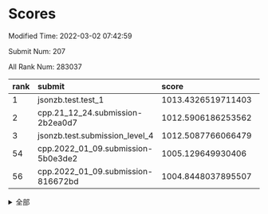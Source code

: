 # Scores

Modified Time: 2022-03-02 07:42:59

Submit Num: 207

All Rank Num: 283037

| rank |               submit               |       score        |       sigma        | pk_num |
| :--- | :--------------------------------- | :----------------- | :----------------- | :----- |
| 1    | jsonzb.test.test_1                 | 1013.4326519711403 | 0.8238358627234884 | 5468   |
| 2    | cpp.21_12_24.submission-2b2ea0d7   | 1012.5906186253562 | 0.7991884660889247 | 5473   |
| 3    | jsonzb.test.submission_level_4     | 1012.5087766066479 | 0.821605702497457  | 5468   |
| 54   | cpp.2022_01_09.submission-5b0e3de2 | 1005.129649930406  | 0.7126688099557117 | 5471   |
| 56   | cpp.2022_01_09.submission-816672bd | 1004.8448037895507 | 0.7180495718100343 | 5469   |


<details>
<summary>全部</summary>

| rank |                 submit                 |       score        |       sigma        | pk_num |
| :--- | :------------------------------------- | :----------------- | :----------------- | :----- |
| 1    | jsonzb.test.test_1                     | 1013.4326519711403 | 0.8238358627234884 | 5468   |
| 2    | cpp.21_12_24.submission-2b2ea0d7       | 1012.5906186253562 | 0.7991884660889247 | 5473   |
| 3    | jsonzb.test.submission_level_4         | 1012.5087766066479 | 0.821605702497457  | 5468   |
| 4    | gobigger.level_3.submission_level_3_7  | 1011.4751866935075 | 0.7738592147612133 | 5471   |
| 5    | gobigger.level_3.submission_level_3_19 | 1011.3534309329162 | 0.7635643585712892 | 5469   |
| 6    | gobigger.level_3.submission_level_3_24 | 1011.143326494345  | 0.7722860741154979 | 5478   |
| 7    | gobigger.level_3.submission_level_3_12 | 1010.9089749521986 | 0.7819781845939142 | 5468   |
| 8    | gobigger.level_3.submission_level_3_1  | 1010.7752563501884 | 0.7502553022194077 | 5469   |
| 9    | gobigger.level_3.submission_level_3_15 | 1010.7461831202808 | 0.7615753220192651 | 5464   |
| 10   | gobigger.level_3.submission_level_3_10 | 1010.7366595354644 | 0.7642870125200764 | 5471   |
| 11   | gobigger.level_3.submission_level_3_8  | 1010.6594574408143 | 0.78013441199034   | 5469   |
| 12   | gobigger.level_3.submission_level_3_44 | 1010.5931568193193 | 0.7670763279308374 | 5475   |
| 13   | gobigger.level_3.submission_level_3_47 | 1010.5799417943017 | 0.7937178633850307 | 5471   |
| 14   | gobigger.level_3.submission_level_3_36 | 1010.5479365960864 | 0.7621859220994599 | 5469   |
| 15   | gobigger.level_3.submission_level_3_31 | 1010.5224724177037 | 0.7525971594332448 | 5470   |
| 16   | gobigger.level_3.submission_level_3_40 | 1010.5162968130952 | 0.7564051718051787 | 5470   |
| 17   | gobigger.level_3.submission_level_3_5  | 1010.4315508340735 | 0.783543764748616  | 5467   |
| 18   | gobigger.level_3.submission_level_3_25 | 1010.3272467755735 | 0.7568010846752173 | 5463   |
| 19   | gobigger.level_3.submission_level_3_34 | 1010.2941929354461 | 0.7485092955135155 | 5471   |
| 20   | gobigger.level_3.submission_level_3_32 | 1010.2898851764804 | 0.7598778013647342 | 5471   |
| 21   | gobigger.level_3.submission_level_3_42 | 1010.2843905389373 | 0.7506014026606034 | 5468   |
| 22   | gobigger.level_3.submission_level_3_35 | 1010.2707006126642 | 0.7502688042459752 | 5473   |
| 23   | gobigger.level_3.submission_level_3_49 | 1010.1982693919164 | 0.7684643065181352 | 5468   |
| 24   | gobigger.level_3.submission_level_3_41 | 1010.117465093234  | 0.7609502834317298 | 5471   |
| 25   | gobigger.level_3.submission_level_3_21 | 1010.1032339970044 | 0.7565299737884129 | 5472   |
| 26   | gobigger.level_3.submission_level_3_3  | 1010.0630922237904 | 0.7361031925682632 | 5473   |
| 27   | gobigger.level_3.submission_level_3_33 | 1009.9988548224371 | 0.7495121795311039 | 5471   |
| 28   | gobigger.level_3.submission_level_3_13 | 1009.9254127417263 | 0.7516247578666874 | 5469   |
| 29   | gobigger.level_3.submission_level_3_20 | 1009.9219536322668 | 0.7510353931089676 | 5468   |
| 30   | gobigger.level_3.submission_level_3_2  | 1009.7939553463184 | 0.753040049163613  | 5477   |
| 31   | gobigger.level_3.submission_level_3_22 | 1009.7453566385383 | 0.7390529555879518 | 5467   |
| 32   | gobigger.level_3.submission_level_3_9  | 1009.742125434191  | 0.7646028104492079 | 5466   |
| 33   | gobigger.level_3.submission_level_3_16 | 1009.7281855468835 | 0.7604503468908552 | 5469   |
| 34   | gobigger.level_3.submission_level_3_0  | 1009.6295612801164 | 0.7313679319297303 | 5469   |
| 35   | gobigger.level_3.submission_level_3_18 | 1009.6245418488456 | 0.752874715492903  | 5469   |
| 36   | gobigger.level_3.submission_level_3_23 | 1009.5648597923044 | 0.755938053402436  | 5467   |
| 37   | gobigger.level_3.submission_level_3_39 | 1009.5330856776336 | 0.7437609180693815 | 5467   |
| 38   | gobigger.level_3.submission_level_3_45 | 1009.4877872726291 | 0.7479586570360731 | 5464   |
| 39   | gobigger.level_3.submission_level_3_46 | 1009.4575928273431 | 0.754102540049212  | 5467   |
| 40   | gobigger.level_3.submission_level_3_11 | 1009.4023588723963 | 0.7205534790778761 | 5465   |
| 41   | gobigger.level_3.submission_level_3_43 | 1009.3085468079189 | 0.7486178357776885 | 5467   |
| 42   | gobigger.level_3.submission_level_3_27 | 1009.2968415461521 | 0.7516824337938753 | 5472   |
| 43   | gobigger.level_3.submission_level_3_4  | 1009.2119935492523 | 0.7675069817787072 | 5469   |
| 44   | gobigger.level_3.submission_level_3_29 | 1009.2086996231021 | 0.7562140765599047 | 5467   |
| 45   | gobigger.level_3.submission_level_3_26 | 1009.1899744980582 | 0.7470035304128145 | 5471   |
| 46   | gobigger.level_3.submission_level_3_48 | 1009.1304231433454 | 0.7654652262704087 | 5470   |
| 47   | gobigger.level_3.submission_level_3_28 | 1009.1067535263253 | 0.7420988643003782 | 5468   |
| 48   | gobigger.level_3.submission_level_3_37 | 1008.8370165888357 | 0.7545590746230215 | 5470   |
| 49   | gobigger.level_3.submission_level_3_30 | 1008.8056037673081 | 0.7481623893452785 | 5472   |
| 50   | gobigger.level_3.submission_level_3_38 | 1008.79632391458   | 0.76941216615169   | 5471   |
| 51   | gobigger.level_3.submission_level_3_17 | 1008.6220293824579 | 0.7442273930097265 | 5473   |
| 52   | gobigger.level_3.submission_level_3_14 | 1008.4959386966667 | 0.7325879458503239 | 5469   |
| 53   | gobigger.level_3.submission_level_3_6  | 1006.9324829006503 | 0.727567152522137  | 5474   |
| 54   | cpp.2022_01_09.submission-5b0e3de2     | 1005.129649930406  | 0.7126688099557117 | 5471   |
| 55   | gobigger.level_1.submission_level_1_22 | 1004.9124720366813 | 0.7271866678780661 | 5469   |
| 56   | cpp.2022_01_09.submission-816672bd     | 1004.8448037895507 | 0.7180495718100343 | 5469   |
| 57   | gobigger.level_1.submission_level_1_7  | 1004.7632314725387 | 0.7115758635642756 | 5475   |
| 58   | gobigger.level_1.submission_level_1_19 | 1004.6030288988572 | 0.7196343976462498 | 5473   |
| 59   | gobigger.level_1.submission_level_1_49 | 1004.5601133990352 | 0.7149675403234008 | 5467   |
| 60   | gobigger.level_1.submission_level_1_5  | 1004.352855815969  | 0.7119695329189214 | 5476   |
| 61   | gobigger.level_1.submission_level_1_30 | 1004.3471170411165 | 0.7119305644992097 | 5470   |
| 62   | gobigger.level_1.submission_level_1_26 | 1004.3222175343711 | 0.7308578782216215 | 5467   |
| 63   | gobigger.level_1.submission_level_1_33 | 1004.2671987389508 | 0.7175657344356524 | 5472   |
| 64   | gobigger.level_1.submission_level_1_10 | 1004.2628631999557 | 0.7255397042116857 | 5467   |
| 65   | gobigger.level_1.submission_level_1_1  | 1004.2303408944232 | 0.7056124720597456 | 5468   |
| 66   | gobigger.level_1.submission_level_1_46 | 1004.2139539829036 | 0.7179625148962676 | 5466   |
| 67   | gobigger.level_1.submission_level_1_0  | 1004.1476985936631 | 0.713379985347421  | 5471   |
| 68   | gobigger.level_1.submission_level_1_31 | 1004.1178910807539 | 0.725227552946567  | 5469   |
| 69   | gobigger.level_1.submission_level_1_39 | 1004.0368115554933 | 0.7317799843383889 | 5472   |
| 70   | gobigger.level_1.submission_level_1_18 | 1003.9112283947588 | 0.7174625597948422 | 5467   |
| 71   | gobigger.level_1.submission_level_1_38 | 1003.8918247629706 | 0.7135031350438475 | 5468   |
| 72   | gobigger.level_1.submission_level_1_41 | 1003.8706323479614 | 0.7148214924665701 | 5471   |
| 73   | gobigger.level_1.submission_level_1_44 | 1003.7558273303814 | 0.7207056464803633 | 5471   |
| 74   | gobigger.level_1.submission_level_1_16 | 1003.6973181505773 | 0.7024928158614955 | 5472   |
| 75   | gobigger.level_1.submission_level_1_48 | 1003.6592390963636 | 0.7187018391567053 | 5471   |
| 76   | gobigger.level_1.submission_level_1_23 | 1003.5873944988779 | 0.7146989987145986 | 5469   |
| 77   | gobigger.level_1.submission_level_1_28 | 1003.5415991893126 | 0.7177938832059877 | 5467   |
| 78   | gobigger.level_1.submission_level_1_11 | 1003.5096123674807 | 0.7291342758222389 | 5468   |
| 79   | gobigger.level_1.submission_level_1_35 | 1003.4216867575792 | 0.7120107635165996 | 5471   |
| 80   | gobigger.level_1.submission_level_1_36 | 1003.4042454537179 | 0.7145117033649561 | 5475   |
| 81   | gobigger.level_1.submission_level_1_43 | 1003.3613688346461 | 0.7211194083704565 | 5469   |
| 82   | gobigger.level_1.submission_level_1_24 | 1003.3446256286284 | 0.7136358219486952 | 5466   |
| 83   | gobigger.level_1.submission_level_1_20 | 1003.3147132006395 | 0.7081367304987215 | 5470   |
| 84   | gobigger.level_1.submission_level_1_13 | 1003.303039358338  | 0.7248147159906697 | 5471   |
| 85   | gobigger.level_1.submission_level_1_45 | 1003.2670240687205 | 0.7242290559667892 | 5468   |
| 86   | gobigger.level_1.submission_level_1_29 | 1003.2657294400736 | 0.7140418440941843 | 5462   |
| 87   | gobigger.level_1.submission_level_1_2  | 1003.1837325265816 | 0.7208876662767827 | 5471   |
| 88   | gobigger.level_1.submission_level_1_21 | 1003.1116039367943 | 0.7267931187725198 | 5473   |
| 89   | gobigger.level_1.submission_level_1_14 | 1003.1053396169432 | 0.7161665295960723 | 5472   |
| 90   | gobigger.level_1.submission_level_1_27 | 1003.0930814678037 | 0.708883306594375  | 5466   |
| 91   | gobigger.level_1.submission_level_1_25 | 1003.0733496555996 | 0.7138854279106732 | 5475   |
| 92   | gobigger.level_1.submission_level_1_12 | 1003.0284234312742 | 0.7161565827582191 | 5470   |
| 93   | gobigger.level_1.submission_level_1_32 | 1003.0217980405479 | 0.7146716566540854 | 5467   |
| 94   | gobigger.level_1.submission_level_1_37 | 1003.0056749335615 | 0.7122044867406514 | 5472   |
| 95   | gobigger.level_1.submission_level_1_47 | 1002.8976661008408 | 0.7214230122848526 | 5469   |
| 96   | gobigger.level_1.submission_level_1_15 | 1002.881330935739  | 0.7078435574549573 | 5471   |
| 97   | gobigger.level_1.submission_level_1_3  | 1002.762968752371  | 0.7175058305193248 | 5470   |
| 98   | gobigger.level_1.submission_level_1_17 | 1002.715508019021  | 0.723190409122895  | 5470   |
| 99   | gobigger.level_1.submission_level_1_6  | 1002.7147853335841 | 0.7079530695961144 | 5468   |
| 100  | gobigger.level_1.submission_level_1_4  | 1002.4927282466363 | 0.6974859839251462 | 5463   |
| 101  | gobigger.level_1.submission_level_1_34 | 1002.3629937008928 | 0.7201049073327803 | 5468   |
| 102  | gobigger.level_1.submission_level_1_8  | 1002.2835129506425 | 0.7191682688191178 | 5469   |
| 103  | gobigger.level_1.submission_level_1_9  | 1002.205268485046  | 0.7164817984039035 | 5472   |
| 104  | gobigger.level_1.submission_level_1_42 | 1002.1123388320226 | 0.7211543385347694 | 5472   |
| 105  | gobigger.level_1.submission_level_1_40 | 1001.6294264936405 | 0.7190722325541974 | 5469   |
| 106  | gobigger.random.submission_random_5    | 997.5567795802561  | 0.7101658112225706 | 5470   |
| 107  | gobigger.random.submission_random_15   | 997.2660199839045  | 0.7080038559967176 | 5467   |
| 108  | gobigger.random.submission_random_40   | 997.2584131198192  | 0.7141507437844494 | 5470   |
| 109  | gobigger.random.submission_random_10   | 997.0539795111196  | 0.7171866626036764 | 5471   |
| 110  | gobigger.random.submission_random_7    | 997.0527770435909  | 0.7051620099556194 | 5470   |
| 111  | gobigger.random.submission_random_28   | 996.9916727420764  | 0.7070518175186703 | 5469   |
| 112  | gobigger.random.submission_random_39   | 996.8590090116419  | 0.7123452828852966 | 5472   |
| 113  | gobigger.random.submission_random_13   | 996.819578127857   | 0.7012073269158173 | 5465   |
| 114  | gobigger.random.submission_random_22   | 996.8140421953016  | 0.7142008770059092 | 5469   |
| 115  | gobigger.random.submission_random_9    | 996.7663830680373  | 0.7047551011186229 | 5471   |
| 116  | gobigger.random.submission_random_19   | 996.7560093317923  | 0.7002215013326484 | 5464   |
| 117  | gobigger.random.submission_random_3    | 996.7042158526668  | 0.7177099311802962 | 5470   |
| 118  | gobigger.random.submission_random_25   | 996.6889433010242  | 0.7089473992929812 | 5465   |
| 119  | gobigger.random.submission_random_4    | 996.6369946011794  | 0.7093091937732452 | 5473   |
| 120  | gobigger.random.submission_random_11   | 996.5149634892637  | 0.7071886510745254 | 5472   |
| 121  | gobigger.random.submission_random_34   | 996.5006071382458  | 0.7088186327768927 | 5464   |
| 122  | gobigger.random.submission_random_29   | 996.3931358626629  | 0.7098382930359504 | 5469   |
| 123  | gobigger.random.submission_random_0    | 996.2985270364479  | 0.7018556447859888 | 5468   |
| 124  | gobigger.random.submission_random_18   | 996.1595870984445  | 0.7085566843239719 | 5470   |
| 125  | gobigger.random.submission_random_41   | 996.1237094697545  | 0.7067475731073298 | 5469   |
| 126  | gobigger.random.submission_random_49   | 996.0886415310243  | 0.7161412123291054 | 5466   |
| 127  | gobigger.random.submission_random_17   | 996.088389174163   | 0.7103696956671451 | 5468   |
| 128  | gobigger.random.submission_random_26   | 995.97047697456    | 0.7220367537271359 | 5473   |
| 129  | gobigger.random.submission_random_1    | 995.9459249504316  | 0.7178346149999167 | 5470   |
| 130  | gobigger.random.submission_random_32   | 995.9400230838525  | 0.7342823867016414 | 5468   |
| 131  | gobigger.random.submission_random_48   | 995.9121674360069  | 0.7193384159078798 | 5469   |
| 132  | gobigger.random.submission_random_46   | 995.886425093624   | 0.7110170807020874 | 5468   |
| 133  | gobigger.random.submission_random_12   | 995.8840809065039  | 0.7107949269378064 | 5464   |
| 134  | gobigger.random.submission_random_16   | 995.8431189897616  | 0.7106243028603134 | 5473   |
| 135  | gobigger.random.submission_random_23   | 995.8053862284718  | 0.7215428064725601 | 5474   |
| 136  | gobigger.random.submission_random_30   | 995.7911633348012  | 0.7026175676619589 | 5472   |
| 137  | gobigger.random.submission_random_43   | 995.7539604107438  | 0.7172221978507655 | 5471   |
| 138  | gobigger.random.submission_random_27   | 995.7170110316675  | 0.7115605316428156 | 5470   |
| 139  | gobigger.random.submission_random_37   | 995.6847741375204  | 0.7165502317065875 | 5466   |
| 140  | gobigger.random.submission_random_44   | 995.5757532345893  | 0.7146211928731158 | 5474   |
| 141  | gobigger.random.submission_random_38   | 995.5362316817916  | 0.722959548915405  | 5469   |
| 142  | gobigger.random.submission_random_42   | 995.5263720864867  | 0.7230676395882419 | 5470   |
| 143  | gobigger.random.submission_random_2    | 995.4930969395363  | 0.7142981804551469 | 5466   |
| 144  | gobigger.random.submission_random_24   | 995.4798982578923  | 0.7142365069948451 | 5474   |
| 145  | gobigger.random.submission_random_36   | 995.4325778652071  | 0.7092217615076194 | 5473   |
| 146  | gobigger.random.submission_random_47   | 995.3848579037648  | 0.720340310173844  | 5467   |
| 147  | gobigger.random.submission_random_14   | 995.2829829207834  | 0.7063528585426507 | 5473   |
| 148  | gobigger.random.submission_random_21   | 995.2584612320178  | 0.7097861626135581 | 5464   |
| 149  | gobigger.random.submission_random_8    | 995.0391287876113  | 0.715967437606035  | 5463   |
| 150  | gobigger.random.submission_random_45   | 994.909299909212   | 0.706971308725927  | 5467   |
| 151  | gobigger.random.submission_random_35   | 994.8000286665649  | 0.709086381113072  | 5473   |
| 152  | gobigger.random.submission_random_31   | 994.7096812573612  | 0.7116356033954385 | 5470   |
| 153  | gobigger.random.submission_random_20   | 994.6833145280415  | 0.7189457023905803 | 5473   |
| 154  | gobigger.random.submission_random_33   | 994.6163502205499  | 0.730218628671248  | 5468   |
| 155  | gobigger.random.submission_random_6    | 994.5351043761042  | 0.7224558028941843 | 5471   |
| 156  | gobigger.level_2.submission_level_2_19 | 994.2318778683027  | 0.7235883887885407 | 5471   |
| 157  | gobigger.level_2.submission_level_2_48 | 993.9295592535166  | 0.730430703467733  | 5469   |
| 158  | gobigger.level_2.submission_level_2_3  | 993.6096886906254  | 0.7237734533591995 | 5467   |
| 159  | gobigger.level_2.submission_level_2_21 | 993.420885141711   | 0.7481745552807866 | 5471   |
| 160  | gobigger.level_2.submission_level_2_22 | 993.3279565968578  | 0.7337530607932579 | 5470   |
| 161  | gobigger.level_2.submission_level_2_36 | 993.0548494761987  | 0.7412580307862667 | 5472   |
| 162  | gobigger.level_2.submission_level_2_10 | 993.0227636985737  | 0.724609647928446  | 5465   |
| 163  | gobigger.level_2.submission_level_2_7  | 992.978886306358   | 0.7322761806797778 | 5466   |
| 164  | gobigger.level_2.submission_level_2_8  | 992.9270505440012  | 0.7341763632633138 | 5470   |
| 165  | gobigger.level_2.submission_level_2_18 | 992.9189703255673  | 0.7403118609442393 | 5470   |
| 166  | gobigger.level_2.submission_level_2_40 | 992.8265593156541  | 0.7624702837357965 | 5472   |
| 167  | gobigger.level_2.submission_level_2_20 | 992.63825470004    | 0.727678709092137  | 5471   |
| 168  | gobigger.level_2.submission_level_2_17 | 992.5949113054937  | 0.7438170760862534 | 5469   |
| 169  | gobigger.level_2.submission_level_2_23 | 992.5564817946125  | 0.7552722279065992 | 5470   |
| 170  | gobigger.level_2.submission_level_2_37 | 992.4910418304181  | 0.7578855243705642 | 5463   |
| 171  | gobigger.level_2.submission_level_2_44 | 992.4258668905316  | 0.7462655509887545 | 5470   |
| 172  | gobigger.level_2.submission_level_2_2  | 992.2451107123494  | 0.7257679108758671 | 5464   |
| 173  | gobigger.level_2.submission_level_2_16 | 992.201150898244   | 0.7440781437609958 | 5468   |
| 174  | gobigger.level_2.submission_level_2_42 | 992.1829252549409  | 0.7417810517955384 | 5470   |
| 175  | gobigger.level_2.submission_level_2_38 | 992.1643108658607  | 0.7438394988880556 | 5469   |
| 176  | gobigger.level_2.submission_level_2_24 | 992.1341333020312  | 0.7748579087001598 | 5466   |
| 177  | gobigger.level_2.submission_level_2_31 | 992.1080714944443  | 0.7322477489542463 | 5471   |
| 178  | gobigger.level_2.submission_level_2_25 | 992.0934112566499  | 0.7448780451596678 | 5469   |
| 179  | gobigger.level_2.submission_level_2_0  | 992.0854724470753  | 0.7374684457500242 | 5466   |
| 180  | gobigger.level_2.submission_level_2_29 | 992.0826041604217  | 0.7633455545533817 | 5467   |
| 181  | gobigger.level_2.submission_level_2_41 | 991.9500089635045  | 0.7491549005331534 | 5467   |
| 182  | gobigger.level_2.submission_level_2_47 | 991.9157830909473  | 0.7456316717632002 | 5462   |
| 183  | gobigger.level_2.submission_level_2_33 | 991.8600853895277  | 0.7669599641151552 | 5470   |
| 184  | gobigger.level_2.submission_level_2_15 | 991.8234841871292  | 0.7530378075633104 | 5468   |
| 185  | gobigger.level_2.submission_level_2_12 | 991.8168183182228  | 0.7641395310298676 | 5475   |
| 186  | gobigger.level_2.submission_level_2_28 | 991.7460872091837  | 0.7313582429704382 | 5471   |
| 187  | gobigger.level_2.submission_level_2_30 | 991.7010427664715  | 0.7568655050571718 | 5471   |
| 188  | gobigger.level_2.submission_level_2_1  | 991.4077373921041  | 0.7500203288193771 | 5463   |
| 189  | gobigger.level_2.submission_level_2_32 | 991.3791033446514  | 0.7538563620876959 | 5466   |
| 190  | gobigger.level_2.submission_level_2_43 | 991.3120500656556  | 0.7677237213826426 | 5466   |
| 191  | gobigger.level_2.submission_level_2_27 | 991.2723236904541  | 0.7478234749105318 | 5469   |
| 192  | gobigger.level_2.submission_level_2_35 | 991.2499240246968  | 0.7817329354107057 | 5466   |
| 193  | gobigger.level_2.submission_level_2_9  | 991.1986673451621  | 0.755196821802763  | 5467   |
| 194  | gobigger.level_2.submission_level_2_11 | 991.1139639001337  | 0.7462801432125287 | 5469   |
| 195  | gobigger.level_2.submission_level_2_4  | 991.0802081706024  | 0.7558058484854009 | 5472   |
| 196  | gobigger.level_2.submission_level_2_5  | 991.0629328243593  | 0.751589836440919  | 5473   |
| 197  | gobigger.level_2.submission_level_2_13 | 990.9651087780483  | 0.7796196058492829 | 5468   |
| 198  | gobigger.level_2.submission_level_2_6  | 990.8792439452487  | 0.7871170809817973 | 5467   |
| 199  | gobigger.level_2.submission_level_2_34 | 990.8772269861238  | 0.7531981693931605 | 5471   |
| 200  | gobigger.level_2.submission_level_2_14 | 990.7594735285006  | 0.775647890071784  | 5465   |
| 201  | gobigger.level_2.submission_level_2_49 | 990.6604417098564  | 0.7616135357042901 | 5471   |
| 202  | gobigger.level_2.submission_level_2_46 | 990.4704817791634  | 0.7839505391364734 | 5473   |
| 203  | gobigger.level_2.submission_level_2_26 | 990.3593652500529  | 0.791958967176031  | 5473   |
| 204  | gobigger.level_2.submission_level_2_45 | 989.9951704377123  | 0.7598185158209589 | 5464   |
| 205  | gobigger.level_2.submission_level_2_39 | 989.6720781175308  | 0.7884368929902426 | 5471   |
| 206  | gobigger.none.submission_none_0        | 977.7325322648493  | 1.2837074513490299 | 5466   |
| 207  | gobigger.none.submission_none_1        | 975.7932842164654  | 1.5043700319015014 | 5473   |

</details>